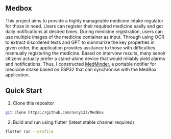 ## Medbox

This project aims to provide a highly manageable medicine intake regulator for those in need. Users can register their required medicine easily and get daily notifications at desired times. During medicine registration, users can use multiple images of the medicine container as input. Through using OCR to extract disordered texts and GPT to summarize the key properties in given order, the application provides assitance to those with difficulties mannually registering the medicine. Based on interview results, many senoir citizens actually prefer a stand-alone device that would reliably yield alarms and notifications. Thus, I constructed [MedMinder](https://github.com/nsry123/MedMinder), a portable notifier for medicine intake based on ESP32 that can synchronise with the MedBox application.

## Quick Start
1. Clone this repositor
```bash
git clone https://github.com/nsry123/MedBox
```
2.  Build and run using flutter (latest stable channel required)

```bash
flutter run --profile
```
